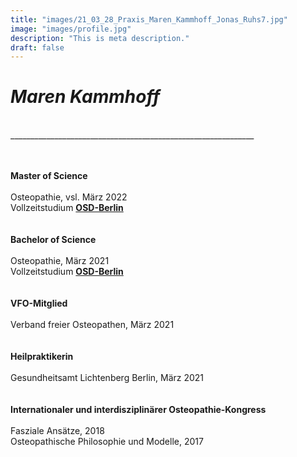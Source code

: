 ```yaml
---
title: "images/21_03_28_Praxis_Maren_Kammhoff_Jonas_Ruhs7.jpg"
image: "images/profile.jpg"
description: "This is meta description."
draft: false
---
```


# *Maren Kammhoff*  
  
<br>  
_____________________________________________________________

<br>
<br>
<br>

  
**Master of Science**  
<br>
Osteopathie, vsl. März 2022   
Vollzeitstudium **[OSD-Berlin](https://www.osteopathie-schule.de/ "Studium an der OSD")**  
<br>
<br>
**Bachelor of Science**  
<br>
Osteopathie, März 2021  
Vollzeitstudium **[OSD-Berlin](https://www.osteopathie-schule.de/ "Studium an der OSD")**  
<br>
<br>
**VFO-Mitglied**  
<br>
Verband freier Osteopathen, März 2021  
<br>
<br>
**Heilpraktikerin**  
<br>
Gesundheitsamt Lichtenberg Berlin, März 2021  
<br>
<br>
**Internationaler und interdisziplinärer Osteopathie-Kongress**  
<br>
Fasziale Ansätze, 2018  
Osteopathische Philosophie und Modelle, 2017